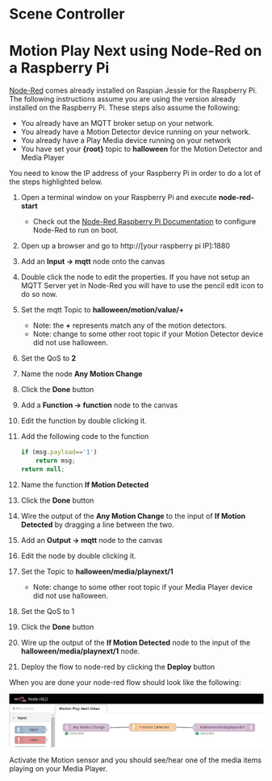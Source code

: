 
# Scene Controller 
# Motion Play Next using Node-Red on a Raspberry Pi
[Node-Red](http://nodered.org/) comes already installed on Raspian Jessie for the Raspberry Pi.  The following instructions assume you are using the version already installed on the Raspberry Pi.  These steps also assume the following:
* You already have an MQTT broker setup on your network.
* You already have a Motion Detector device running on your network.
* You already have a Play Media device running on your network
* You have set your **{root}** topic to **halloween** for the Motion Detector and Media Player

You need to know the IP address of your Raspberry Pi in order to do a lot of the steps highlighted below.

1. Open a terminal window on your Raspberry Pi and execute **node-red-start**
    * Check out the [Node-Red Raspberry Pi Documentation](http://nodered.org/docs/hardware/raspberrypi) to configure Node-Red to run on boot.
2. Open up a browser and go to http://[your raspberry pi IP]:1880
3. Add an **Input -> mqtt** node onto the canvas
4. Double click the node to edit the properties.  If you have not setup an MQTT Server yet in Node-Red you will have to use the pencil edit icon to do so now.
5. Set the mqtt Topic to **halloween/motion/value/+**
    * Note: the **+** represents match any of the motion detectors. 
    * Note: change to some other root topic if your Motion Detector device did not use halloween. 
6. Set the QoS to **2**
7. Name the node **Any Motion Change**
8. Click the **Done** button
9. Add a **Function -> function** node to the canvas
10. Edit the function by double clicking it.
11. Add the following code to the function

    ``` javascript
    if (msg.payload=='1')
        return msg;
    return null;
    ```
    
12. Name the function **If Motion Detected**
13. Click the **Done** button
14. Wire the output of the **Any Motion Change** to the input of **If Motion Detected** by dragging a line between the two.
15. Add an **Output -> mqtt** node to the canvas
16. Edit the node by double clicking it.
17. Set the Topic to **halloween/media/playnext/1**
    * Note: change to some other root topic if your Media Player device did not use halloween. 
18. Set the QoS to 1
19. Click the **Done** button
20. Wire up the output of the **If Motion Detected** node to the input of the **halloween/media/playnext/1** node.
20. Deploy the flow to node-red by clicking the **Deploy** button

When you are done your node-red flow should look like the following:

![Node-Red Motion Play Next Flow](img/noderedmotionplaynext.png)

Activate the Motion sensor and you should see/hear one of the media items playing on your Media Player.




